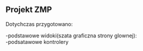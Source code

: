 <h2>Projekt ZMP</h2>
<p>Dotychczas przygotowano:</p>
-podstawowe widoki(szata graficzna strony glownej):<br/> 
-podsatawowe kontrolery <br/>

